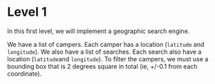 # Level 1 
In this first level, we will implement a geographic search engine. 

We have a list of campers. Each camper has a location
 (`latitude` and `longitude`).
We also have a list of searches. Each search also have a location
 (`latitude`and `longitude`). 
To filter the campers, we must use a bounding box that is
 2 degrees square in total (ie, +/-0.1 from each coordinate). 
